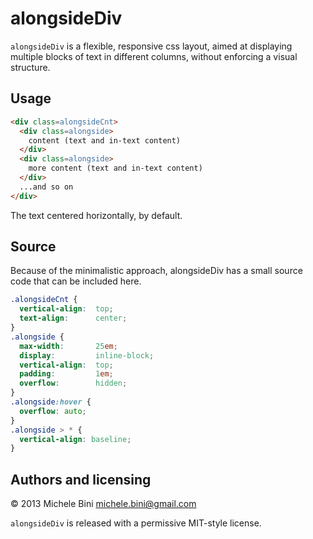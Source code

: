 alongsideDiv
============

```alongsideDiv``` is a flexible, responsive css layout, aimed at displaying multiple blocks of text in different columns, without enforcing a visual structure.


Usage
-----
```html
<div class=alongsideCnt>
  <div class=alongside>
    content (text and in-text content)
  </div>
  <div class=alongside>
    more content (text and in-text content)
  </div>
  ...and so on
</div>
```

The text centered horizontally, by default.

Source
------

Because of the minimalistic approach, alongsideDiv has a small source code that can be included here.

```css
.alongsideCnt {
  vertical-align:  top;
  text-align:      center;
}
.alongside {
  max-width:       25em;
  display:         inline-block;
  vertical-align:  top;
  padding:         1em;
  overflow:        hidden;
}
.alongside:hover {
  overflow: auto;
}
.alongside > * {
  vertical-align: baseline;
}
```

Authors and licensing
---------------------

© 2013 Michele Bini <michele.bini@gmail.com>

```alongsideDiv``` is released with a permissive MIT-style license.

